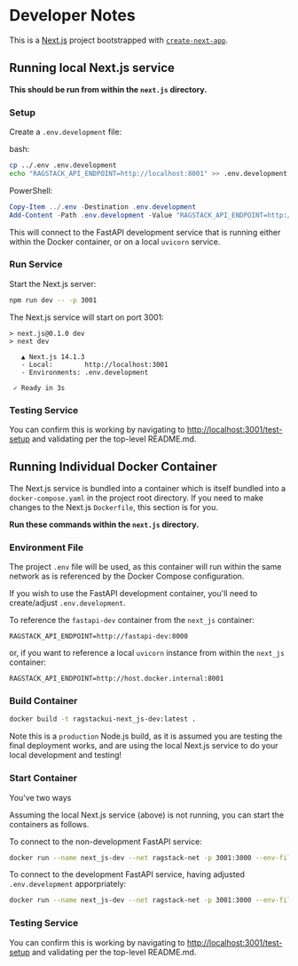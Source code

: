 # Developer Notes

This is a [Next.js](https://nextjs.org/) project bootstrapped with [`create-next-app`](https://github.com/vercel/next.js/tree/canary/packages/create-next-app).

## Running local Next.js service

**This should be run from within the `next.js` directory.**

### Setup
Create a `.env.development` file:

bash:
```bash
cp ../.env .env.development
echo "RAGSTACK_API_ENDPOINT=http://localhost:8001" >> .env.development
```

PowerShell:
```powershell
Copy-Item ../.env -Destination .env.development
Add-Content -Path .env.development -Value "RAGSTACK_API_ENDPOINT=http://localhost:8001" -Encoding UTF8
```

This will connect to the FastAPI development service that is running either within the Docker container, or on a local `uvicorn` service.

### Run Service

Start the Next.js server:

```bash
npm run dev -- -p 3001
```

The Next.js service will start on port 3001:

```
> next.js@0.1.0 dev
> next dev

   ▲ Next.js 14.1.3
   - Local:        http://localhost:3001
   - Environments: .env.development

 ✓ Ready in 3s
```

### Testing Service

You can confirm this is working by navigating to [http://localhost:3001/test-setup](http://localhost:3001/test-setup) and validating per the top-level README.md.

## Running Individual Docker Container

The Next.js service is bundled into a container which is itself bundled into a `docker-compose.yaml` in the project root directory. 
If you need to make changes to the Next.js `Dockerfile`, this section is for you.

**Run these commands within the `next.js` directory.**

### Environment File

The project `.env` file will be used, as this container will run within the same network as is referenced by the Docker Compose configuration.

If you wish to use the FastAPI development container, you'll need to create/adjust `.env.development`.

To reference the `fastapi-dev` container from the `next_js` container:
```
RAGSTACK_API_ENDPOINT=http://fastapi-dev:8000
```

or, if you want to reference a local `uvicorn` instance from within the `next_js` container:
```
RAGSTACK_API_ENDPOINT=http://host.docker.internal:8001
```

### Build Container

```bash
docker build -t ragstackui-next_js-dev:latest .
```

Note this is a `production` Node.js build, as it is assumed you are testing the final deployment works, and are using the 
local Next.js service to do your local development and testing!

### Start Container

You've two ways 

Assuming the local Next.js service (above) is not running, you can start the containers as follows. 

To connect to the non-development FastAPI service:

```bash
docker run --name next_js-dev --net ragstack-net -p 3001:3000 --env-file ../.env -d ragstackui-next_js-dev:latest
```

To connect to the development FastAPI service, having adjusted `.env.development` apporpriately:

```bash
docker run --name next_js-dev --net ragstack-net -p 3001:3000 --env-file ../.env --env-file ./.env.development -d ragstackui-next_js-dev:latest
```

### Testing Service

You can confirm this is working by navigating to [http://localhost:3001/test-setup](http://localhost:3001/test-setup) and validating per the top-level README.md.
